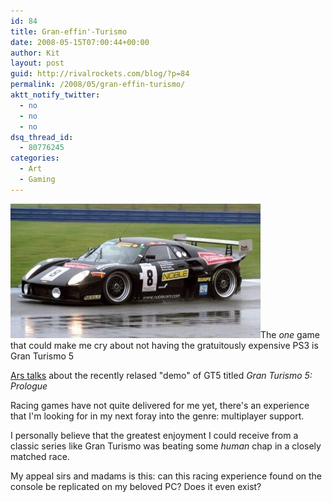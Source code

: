```yaml
---
id: 84
title: Gran-effin'-Turismo
date: 2008-05-15T07:00:44+00:00
author: Kit
layout: post
guid: http://rivalrockets.com/blog/?p=84
permalink: /2008/05/gran-effin-turismo/
aktt_notify_twitter:
  - no
  - no
  - no
dsq_thread_id:
  - 80776245
categories:
  - Art
  - Gaming
---
```

<img class="alignleft size-medium wp-image-113" title="race_car" src="/content/2008/05/race_car-400x215.jpg" alt="" width="400" height="215" />The _one_ game that could make me cry about not having the gratuitously expensive PS3 is Gran Turismo 5

[Ars talks](http://arstechnica.com/reviews/games/gt5-prologue-review.ars) about the recently relased "demo" of GT5 titled _Gran Turismo 5: Prologue_

Racing games have not quite delivered for me yet, there's an experience that I'm looking for in my next foray into the genre: multiplayer support.

I personally believe that the greatest enjoyment I could receive from a classic series like Gran Turismo was beating some _human_ chap in a closely matched race.

My appeal sirs and madams is this: can this racing experience found on the console be replicated on my beloved PC?  Does it even exist?